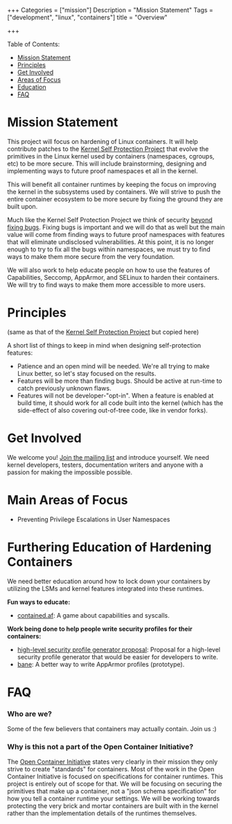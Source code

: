 +++
Categories = ["mission"]
Description = "Mission Statement"
Tags = ["development", "linux", "containers"]
title = "Overview"

+++

Table of Contents:

- [Mission Statement](#mission-statement)
- [Principles](#principles)
- [Get Involved](#get-involved)
- [Areas of Focus](#areas-of-focus)
- [Education](#furthering-education-of-hardening-containers)
- [FAQ](#faq)

# Mission Statement

This project will focus on hardening of Linux containers. It will help
contribute patches to the [Kernel Self Protection
Project](https://kernsec.org/wiki/index.php/Kernel_Self_Protection_Project)
that evolve the primitives in the Linux kernel used by containers (namespaces,
cgroups, etc) to be more secure. This will include brainstorming,
designing and implementing ways to future proof namespaces et all in the kernel.

This will benefit all container runtimes by keeping the focus on improving the
kernel in the subsystems used by containers. We will strive to push the entire
container ecosystem to be more secure by fixing the ground they are built upon.

Much like the Kernel Self Protection Project we think of security [beyond
fixing bugs](https://lwn.net/Articles/662219/). Fixing bugs is important and we
will do that as well but the main value will come from finding ways to future
proof namespaces with features that will eliminate undisclosed vulnerabilities.
At this point, it is no longer enough to try to fix all the bugs within
namespaces, we must try to find ways to make them more secure from the very
foundation.

We will also work to help educate people on how to use the features of
Capabilities, Seccomp, AppArmor, and SELinux to harden their containers.
We will try to find ways to make them more accessible to more users.

# Principles
(same as that of the [Kernel Self Protection
Project](https://kernsec.org/wiki/index.php/Kernel_Self_Protection_Project#Principles)
but copied here)

A short list of things to keep in mind when designing self-protection features:

- Patience and an open mind will be needed. We're all trying to make Linux
  better, so let's stay focused on the results.
- Features will be more than finding bugs. Should be active at run-time to catch
  previously unknown flaws.
- Features will not be developer-"opt-in". When a feature is enabled at build
  time, it should work for all code built into the kernel (which has the
  side-effect of also covering out-of-tree code, like in vendor forks).

# Get Involved

We welcome you! [Join the mailing list](https://groups.google.com/a/containerhardening.org/forum/#!forum/dev)
and introduce yourself. We need kernel developers, testers, documentation
writers and anyone with a passion for making the impossible possible.

# Main Areas of Focus

- Preventing Privilege Escalations in User Namespaces

# Furthering Education of Hardening Containers

We need better education around how to lock down your containers by
utilizing the LSMs and kernel features integrated into these runtimes.

**Fun ways to educate:**

- [contained.af](https://contained.af): A game about capabilities and syscalls.

**Work being done to help people write security profiles for their containers:**

- [high-level security profile generator proposal](https://gist.github.com/jessfraz/3a84023ff85471696ee33a20031b9e7b): Proposal
  for a high-level security profile generator that would be easier for developers to write.
- [bane](https://github.com/jessfraz/bane): A better way to write AppArmor profiles (prototype).

# FAQ

### Who are we?

Some of the few believers that containers may actually contain. Join us :)

### Why is this not a part of the Open Container Initiative?

The [Open Container Initiative](https://www.opencontainers.org/)
states very clearly in their mission they only
strive to create "standards" for containers. Most of the work in the Open
Container Initiative is focused on specifications for container runtimes. This
project is entirely out of scope for that. We will be focusing on securing the
primitives that make up a container, not a "json schema specification" for how
you tell a container runtime your settings. We will be working towards
protecting the very brick and mortar containers are built with in the kernel
rather than the implementation details of the runtimes themselves.
